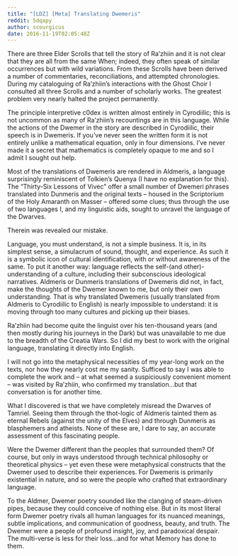 ```yaml
---
title: "[LDZ] [Meta] Translating Dwemeris"
reddit: 5dqapy
author: scourgicus
date: 2016-11-19T02:05:48Z
---
```


There are three Elder Scrolls that tell the story of Ra’zhiin and it is not clear that they are all from the same When; indeed, they often speak of similar occurrences but with wild variations.  From these Scrolls have been derived a number of commentaries, reconciliations, and attempted chronologies.  During my cataloguing of Ra’zhiin’s interactions with the Ghost Choir I consulted all three Scrolls and a number of scholarly works.  The greatest problem very nearly halted the project permanently.

The principle interpretive c0dex is written almost entirely in Cyrodiilic; this is not uncommon as many of Ra’zhiin’s recountings are in this language.  While the actions of the Dwemer in the story are described in Cyrodiilic, their speech is in Dwemeris.  If you’ve never seen the written form it is not entirely unlike a mathematical equation, only in four dimensions.  I’ve never made it a secret that mathematics is completely opaque to me and so I admit I sought out help.

Most of the translations of Dwemeris are rendered in Aldmeris, a language surprisingly reminiscent of Tolkien’s Quenya (I have no explanation for this).  The “Thirty-Six Lessons of Vivec” offer a small number of Dwemeri phrases translated into Dunmeris and the original texts – housed in the Scriptorium of the Holy Amaranth on Masser – offered some clues; thus through the use of two languages I, and my linguistic aids, sought to unravel the language of the Dwarves.

Therein was revealed our mistake.

Language, you must understand, is not a simple business.  It is, in its simplest sense, a simulacrum of sound, thought, and experience.  As such it is a symbolic icon of cultural identification, with or without awareness of the same.  To put it another way:  language reflects the self-(and other)-understanding of a culture, including their subconscious ideological narratives.  Aldmeris or Dunmeris translations of Dwemeris did not, in fact, make the thoughts of the Dwemer known to me, but only their own understanding.  That is why translated Dwemeris (usually translated from Aldmeris to Cyrodiilic to English) is nearly impossible to understand:  it is moving through too many cultures and picking up their biases.

Ra’zhiin had become quite the linguist over his ten-thousand years (and then mostly during his journeys in the Dark) but was unavailable to me due to the breadth of the Creatia Wars.  So I did my best to work with the original language, translating it directly into English.

I will not go into the metaphysical necessities of my year-long work on the texts, nor how they nearly cost me my sanity.  Sufficed to say I was able to complete the work and – at what seemed a suspiciously convenient moment – was visited by Ra’zhiin, who confirmed my translation…but that conversation is for another time.

What I discovered is that we have completely misread the Dwarves of Tamriel.  Seeing them through the thot-logic of Aldmeris tainted them as eternal Rebels (against the unity of the Elves) and through Dunmeris as blasphemers and atheists.  None of these are, I dare to say, an accurate assessment of this fascinating people.

Were the Dwemer different than the peoples that surrounded them?  Of course, but only in ways understood through technical philosophy or theoretical physics – yet even these were metaphysical constructs that the Dwemer used to describe their experiences.  For Dwemeris is primarily existential in nature, and so were the people who crafted that extraordinary language.

To the Aldmer, Dwemer poetry sounded like the clanging of steam-driven pipes, because they could conceive of nothing else.  But in its most literal form Dwemer poetry rivals all human languages for its nuanced meanings, subtle implications, and communication of goodness, beauty, and truth.  The Dwemer were a people of profound insight, joy, and paradoxical despair.  The multi-verse is less for their loss…and for what Memory has done to them.

